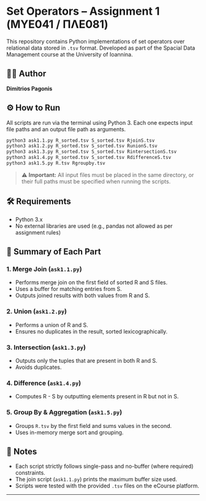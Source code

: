 # Set Operators – Assignment 1 (ΜΥΕ041 / ΠΛΕ081)

This repository contains Python implementations of set operators over relational data stored in `.tsv` format. Developed as part of the Spacial Data Management course at the University of Ioannina.

## 👨‍💻 Author

**Dimitrios Pagonis**


## ⚙️ How to Run

All scripts are run via the terminal using Python 3. Each one expects input file paths and an output file path as arguments.

```bash
python3 ask1.1.py R_sorted.tsv S_sorted.tsv RjoinS.tsv
python3 ask1.2.py R_sorted.tsv S_sorted.tsv RunionS.tsv
python3 ask1.3.py R_sorted.tsv S_sorted.tsv RintersectionS.tsv
python3 ask1.4.py R_sorted.tsv S_sorted.tsv RdifferenceS.tsv
python3 ask1.5.py R.tsv Rgroupby.tsv
```

> ⚠️ **Important:** All input files must be placed in the same directory, or their full paths must be specified when running the scripts.


## 🛠️ Requirements

- Python 3.x
- No external libraries are used (e.g., pandas not allowed as per assignment rules)

## 🧠 Summary of Each Part

### 1. Merge Join (`ask1.1.py`)

- Performs merge join on the first field of sorted R and S files.
- Uses a buffer for matching entries from S.
- Outputs joined results with both values from R and S.

### 2. Union (`ask1.2.py`)

- Performs a union of R and S.
- Ensures no duplicates in the result, sorted lexicographically.

### 3. Intersection (`ask1.3.py`)

- Outputs only the tuples that are present in both R and S.
- Avoids duplicates.

### 4. Difference (`ask1.4.py`)

- Computes R - S by outputting elements present in R but not in S.

### 5. Group By & Aggregation (`ask1.5.py`)

- Groups `R.tsv` by the first field and sums values in the second.
- Uses in-memory merge sort and grouping.

## 📄 Notes

- Each script strictly follows single-pass and no-buffer (where required) constraints.
- The join script (`ask1.1.py`) prints the maximum buffer size used.
- Scripts were tested with the provided `.tsv` files on the eCourse platform.

---

